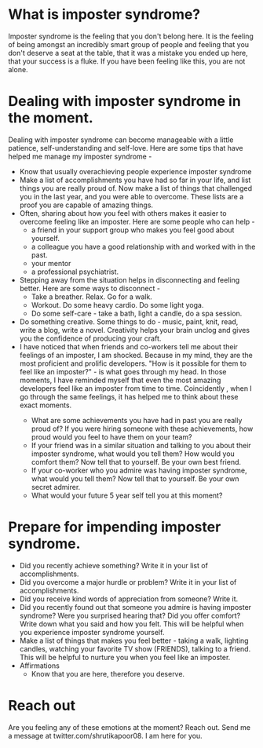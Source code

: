 # What is imposter syndrome? 
Imposter syndrome is the feeling that you don't belong here. It is the feeling of being amongst an incredibly smart group of people and feeling that you don't deserve a seat at the table, that it was a mistake you ended up here, that your success is a fluke. 
If you have been feeling like this, you are not alone. <STATS>


# Dealing with imposter syndrome in the moment.
Dealing with imposter syndrome can become manageable with a little patience, self-understanding and self-love. Here are some tips that have helped me manage my imposter syndrome - 

- Know that usually overachieving people experience imposter syndrome <REWORD>
- Make a list of accomplishments you have had so far in your life, and list things you are really proud of. Now make a list of things that challenged you in the last year, and you were able to overcome. These lists are a proof you are capable of amazing things. 
- Often, sharing about how you feel with others makes it easier to overcome feeling like an imposter. Here are some people who can help - 
    - a friend in your support group who makes you feel good about yourself.
    - a colleague you have a good relationship with and worked with in the past.
    - your mentor 
    - a professional psychiatrist. 
- Stepping away from the situation helps in disconnecting and feeling better. Here are some ways to disconnect - 
    - Take a breather. Relax. Go for a walk.
    - Workout. Do some heavy cardio. Do some light yoga.
    - Do some self-care - take a bath, light a candle, do a spa session.
- Do something creative. Some things to do - music, paint, knit, read, write a blog, write a novel. Creativity helps your brain unclog and gives you the confidence of producing your craft.
- I have noticed that when friends and co-workers tell me about their feelings of an imposter, I am shocked. Because in my mind, they are the most proficient and prolific developers. "How is it possible for them to feel like an imposter?" - is what goes through my head. In those moments, I have reminded myself that even the most amazing <CHANGE> developers feel like an imposter from time to time. Coincidently <CHANGE>, when I go through the same feelings, it has helped me to think about these exact moments.<REWORD>
    - What are some achievements you have had in past you are really proud of? If you were hiring someone with these achievements, how proud would you feel to have them on your team?
    - If your friend was in a similar situation and talking to you about their imposter syndrome, what would you tell them? How would you comfort them?  Now tell that to yourself. Be your own best friend.
    - If your co-worker who you admire was having imposter syndrome, what would you tell them? Now tell that to yourself. Be your own secret admirer. 
    - What would your future 5 year self tell you at this moment?


# Prepare for impending imposter syndrome. 
- Did you recently achieve something?  Write it in your list of accomplishments.
- Did you overcome a major hurdle or problem? Write it in your list of accomplishments.
- Did you receive kind words of appreciation from someone? Write it. 
- Did you recently found out that someone you admire is having imposter syndrome? Were you surprised hearing that? Did you offer comfort? Write down what you said and how you felt. This will be helpful when you experience imposter syndrome yourself. 
- Make a list of things that makes you feel better - taking a walk, lighting candles, watching your favorite TV show (FRIENDS), talking to a friend. This will be helpful to nurture you when you feel like an imposter.
- Affirmations
    - Know that you are here, therefore you deserve. 


# Reach out
Are you feeling any of these emotions at the moment? Reach out. Send me a message at twitter.com/shrutikapoor08. I am here for you. 
